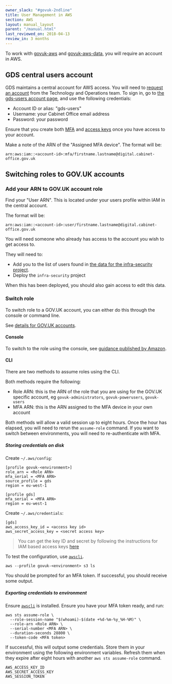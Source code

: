 ```yaml
---
owner_slack: "#govuk-2ndline"
title: User Management in AWS
section: AWS
layout: manual_layout
parent: "/manual.html"
last_reviewed_on: 2018-04-13
review_in: 3 months
---
```


To work with [govuk-aws](https://github.com/alphagov/govuk-aws) and [govuk-aws-data](https://github.com/alphagov/govuk-aws-data),
you will require an account in AWS.

## GDS central users account

GDS maintains a central account for AWS access. You will need to [request an account](https://gds-request-an-aws-account.cloudapps.digital/) from the Technology and Operations team. To sign in, go to [the gds-users account page](https://gds-users.signin.aws.amazon.com/console), and use the following credentials:

- Account ID or alias: "gds-users"
- Username: your Cabinet Office email address
- Password: your password

Ensure that you create both [MFA](https://docs.aws.amazon.com/general/latest/gr/aws-sec-cred-types.html#multi-factor-authentication)
and [access keys](https://docs.aws.amazon.com/general/latest/gr/aws-sec-cred-types.html#access-keys-and-secret-access-keys) once
you have access to your account.

Make a note of the ARN of the "Assigned MFA device". The format will be:

`arn:aws:iam::<account-id>:mfa/firstname.lastname@digital.cabinet-office.gov.uk`

## Switching roles to GOV.UK accounts

### Add your ARN to GOV.UK account role

Find your "User ARN". This is located under your users profile within IAM in the central account.

The format will be:

`arn:aws:iam::<account-id>:user/firstname.lastname@digital.cabinet-office.gov.uk`

You will need someone who already has access to the account you wish to get access to.

They will need to:

 - Add you to the list of users found in [the data for the infra-security project](https://github.com/alphagov/govuk-aws-data/tree/master/data/infra-security).
 - Deploy the `infra-security` project

When this has been deployed, you should also gain access to edit this data.

### Switch role

To switch role to a GOV.UK account, you can either do this through the console or command line.

See [details for GOV.UK accounts](https://github.com/alphagov/govuk-aws-data/blob/master/docs/govuk-aws-accounts.md).

#### Console

To switch to the role using the console, see [guidance published by Amazon](https://docs.aws.amazon.com/IAM/latest/UserGuide/id_roles_use_switch-role-console.html).

#### CLI

There are two methods to assume roles using the CLI.

Both methods require the following:

 - Role ARN: this is the ARN of the role that you are using for the GOV.UK specific account, eg `govuk-administrators`, `govuk-powerusers`, `govuk-users`
 - MFA ARN: this is the ARN assigned to the MFA device in your own account

Both methods will allow a valid session up to eight hours. Once the hour has
elapsed, you will need to rerun the `assume-role` command. If you want to switch
between environments, you will need to re-authenticate with MFA.

##### Storing credentials on disk

Create `~/.aws/config`:

```
[profile govuk-<environment>]
role_arn = <Role ARN>
mfa_serial = <MFA ARN>
source_profile = gds
region = eu-west-1

[profile gds]
mfa_serial = <MFA ARN>
region = eu-west-1
```

Create `~/.aws/credentials`:

```
[gds]
aws_access_key_id = <access key id>
aws_secret_access_key = <secret access key>
```

> You can get the key ID and secret by following the instructions for IAM based
> access keys
> [here](https://www.cloudberrylab.com/blog/how-to-find-your-aws-access-key-id-and-secret-access-key-and-register-with-cloudberry-s3-explorer/)

To test the configuration, use [`awscli`](https://aws.amazon.com/cli/).

`aws --profile govuk-<environment> s3 ls`

You should be prompted for an MFA token. If successful, you should receive some output.

##### Exporting credentials to environment

Ensure [`awscli`](https://aws.amazon.com/cli/) is installed. Ensure you have your
MFA token ready, and run:

```
aws sts assume-role \
  --role-session-name "$(whoami)-$(date +%d-%m-%y_%H-%M)" \
  --role-arn <Role ARN> \
  --serial-number <MFA ARN> \
  --duration-seconds 28800 \
  --token-code <MFA token>
```

If successful, this will output some credentials. Store them in your environment using
the following environment variables. Refresh them when they expire after eight
hours with another `aws sts assume-role` command.

```
AWS_ACCESS_KEY_ID
AWS_SECRET_ACCESS_KEY
AWS_SESSION_TOKEN
```
